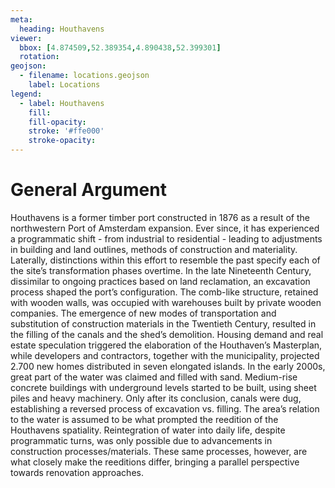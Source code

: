 ```yaml
---
meta:
  heading: Houthavens
viewer:
  bbox: [4.874509,52.389354,4.890438,52.399301]
  rotation: 
geojson:
  - filename: locations.geojson
    label: Locations
legend:
  - label: Houthavens
    fill:
    fill-opacity:
    stroke: '#ffe000'
    stroke-opacity:
---
```

# General Argument 
Houthavens is a former timber port constructed in 1876 as a result of the northwestern Port of Amsterdam expansion. Ever since, it has experienced a programmatic shift - from industrial to residential - leading to adjustments in building and land outlines, methods of construction and materiality. Laterally, distinctions within this effort to resemble the past specify each of the site’s transformation phases overtime.
In the late Nineteenth Century, dissimilar to ongoing practices based on land reclamation, an excavation process shaped the port’s configuration. The comb-like structure, retained with wooden walls, was occupied with warehouses built by private wooden companies. The emergence of new modes of transportation and substitution of construction materials in the Twentieth Century, resulted in the filling of the canals and the shed’s demolition. Housing demand and real estate speculation triggered the elaboration of the Houthaven’s Masterplan, while developers and contractors, together with the municipality, projected 2.700 new homes distributed in seven elongated islands. In the early 2000s, great part of the water was claimed and filled with sand. Medium-rise concrete buildings with underground levels started to be built, using sheet piles and heavy machinery. Only after its conclusion, canals were dug, establishing a reversed process of excavation vs. filling. 
The area’s relation to the water is assumed to be what prompted the reedition of the Houthavens spatiality. Reintegration of water into daily life, despite programmatic turns, was only possible due to advancements in construction processes/materials. These same processes, however, are what closely make the reeditions differ, bringing a parallel perspective towards renovation approaches.
